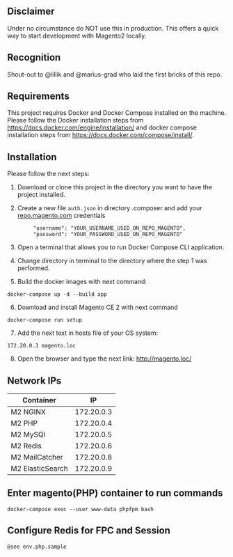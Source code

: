 ## Disclaimer

Under no circumstance do NOT use this in production. This offers a quick way to start development with Magento2 locally.

## Recognition

Shout-out to @lillik and @marius-grad who laid the first bricks of this repo.

## Requirements

This project requires Docker and Docker Compose installed on the machine. Please follow the Docker installation steps
from https://docs.docker.com/engine/installation/ and docker compose installation steps
from https://docs.docker.com/compose/install/.

## Installation

Please follow the next steps:

1. Download or clone this project in the directory you want to have the project installed.
2. Create a new file `auth.json` in directory .composer and add
   your [repo.magento.com](http://devdocs.magento.com/guides/v2.0/install-gde/prereq/connect-auth.html) credentials

            "username": "YOUR_USERNAME_USED_ON_REPO_MAGENTO",
            "password": "YOUR_PASSWORD_USED_ON_REPO_MAGENTO"

3. Open a terminal that allows you to run Docker Compose CLI application.
4. Change directory in terminal to the directory where the step 1 was performed.
5. Build the docker images with next command:

`docker-compose up -d --build app`

6. Download and install Magento CE 2 with next command

`docker-compose run setup`

7. Add the next text in hosts file of your OS system:

`172.20.0.3 magento.loc`

8. Open the browser and type the next link: http://magento.loc/

## Network IPs ##

| Container | IP |
|--------|--------|
|M2 NGINX|172.20.0.3|
|M2 PHP|172.20.0.4|
|M2 MySQl|172.20.0.5|
|M2 Redis|172.20.0.6|
|M2 MailCatcher|172.20.0.8|
|M2 ElasticSearch|172.20.0.9|

## Enter magento(PHP) container to run commands

`docker-compose exec --user www-data phpfpm bash`

## Configure Redis for FPC and Session

`@see env.php.sample`
